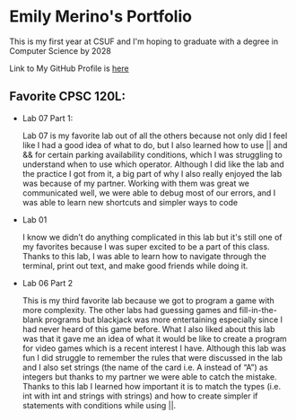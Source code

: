 # Emily Merino's Portfolio

This is my first year at CSUF and I'm hoping to graduate with a degree in 
Computer Science by 2028

Link to My GitHub Profile is <a href="https://github.com/Emerino1718">here</a>

## Favorite CPSC 120L:

* Lab 07 Part 1:

  Lab 07 is my favorite lab out of all the others because not only did I feel like
  I had a good idea of what to do, but I also learned how to use || and && for
  certain parking availability conditions, which I was struggling to 
  understand when to use which operator. Although I did like the
  lab and the practice I got from it, a big part of why I also really enjoyed the
  lab was because of my partner. Working with them was great we communicated well,
  we were able to debug most of our errors, and I was able to learn new shortcuts
  and simpler ways to code

* Lab 01

  I know we didn’t do anything complicated in this lab but it's still one of my
  favorites because I was super excited to be a part of this class. Thanks to
  this lab, I was able to learn how to navigate through the terminal, print out
  text, and make good friends while doing it.

* Lab 06 Part 2

  This is my third favorite lab because we got to program a game with more 
  complexity. The other labs had guessing games and fill-in-the-blank programs 
  but blackjack was more entertaining especially since I had never heard of this
  game before. What I also liked about this lab was that it gave me an idea of
  what it would be like to create a program for video games which is a recent 
  interest I have. Although this lab was fun I did struggle to remember the rules
  that were discussed in the lab and I also set strings (the name of the card 
  i.e. A instead of “A”) as integers but thanks to my partner we were able to 
  catch the mistake. Thanks to this lab I learned how important it is to match
  the types (i.e. int with int and strings with strings) and how to create
  simpler if statements with conditions while using ||.
